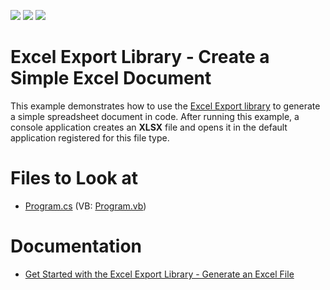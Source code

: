 <!-- default badges list -->
![](https://img.shields.io/endpoint?url=https://codecentral.devexpress.com/api/v1/VersionRange/128613345/15.1.3%2B)
[![](https://img.shields.io/badge/Open_in_DevExpress_Support_Center-FF7200?style=flat-square&logo=DevExpress&logoColor=white)](https://supportcenter.devexpress.com/ticket/details/T242354)
[![](https://img.shields.io/badge/📖_How_to_use_DevExpress_Examples-e9f6fc?style=flat-square)](https://docs.devexpress.com/GeneralInformation/403183)
<!-- default badges end -->

# Excel Export Library - Create a Simple Excel Document

This example demonstrates how to use the [Excel Export library](https://docs.devexpress.com/OfficeFileAPI/114031/excel-export-library) to generate a simple spreadsheet document in code. After running this example, a console application creates an <strong>XLSX</strong> file and opens it in the default application registered for this file type.

# Files to Look at

* [Program.cs](./CS/XLExportExamples/Program.cs) (VB: [Program.vb](./VB/XLExportExamples/Program.vb))

# Documentation

* [Get Started with the Excel Export Library - Generate an Excel File](https://docs.devexpress.com/OfficeFileAPI/114032/excel-export-library/getting-started)
